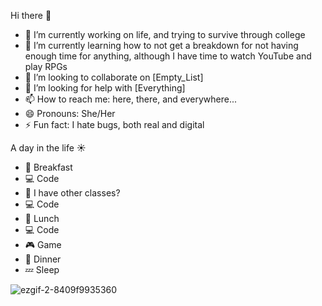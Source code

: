 Hi there 👋
- 🔭 I’m currently working on life, and trying to survive through college
- 🌱 I’m currently learning how to not get a breakdown for not having enough time for anything, although I have time to watch YouTube and play RPGs
- 👯 I’m looking to collaborate on [Empty_List]
- 🤔 I’m looking for help with [Everything]
- 📫 How to reach me: here, there, and everywhere...
- 😄 Pronouns: She/Her
- ⚡ Fun fact: I hate bugs, both real and digital

A day in the life ☀️
- 🥯 Breakfast
- 💻 Code
- 📖 I have other classes?
- 💻 Code 
- 🍔 Lunch
- 💻 Code 
- 🎮 Game
- 🍣 Dinner
- 💤 Sleep

![ezgif-2-8409f9935360](https://user-images.githubusercontent.com/93955574/161113272-0e0d162e-7e0c-4186-b3a5-e6779c5d6332.gif)
<!---
Ghoul-Tech/Ghoul-Tech is a ✨ special ✨ repository because its `README.md` (this file) appears on your GitHub profile.
You can click the Preview link to take a look at your changes.
--->
